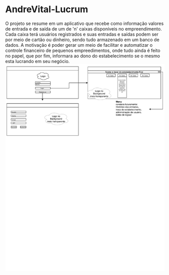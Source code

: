 # AndreVital-Lucrum

O projeto se resume em um aplicativo que recebe como informação valores de entrada e de saída de um de 'n' caixas disponíveis no empreendimento. Cada caixa terá usuários registrados e suas entradas e saídas podem ser por meio de cartão ou dinheiro, sendo tudo armazenado em um banco de dados. A motivação é  poder gerar um meio de facilitar e automatizar o controle financeiro de pequenos empreedimentos, onde tudo ainda é feito no papel, que por fim, informara ao dono do estabelecimento se o mesmo esta lucrando em seu negócio.
<Img src="https://github.com/PEE-2019-ELO-COM/AndreVital-Lucrum/blob/master/GUI_Inicial-1.png">
